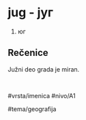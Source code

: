 # jug - југ

1. юг

## Rečenice

Južni deo grada je miran.

<br>

#vrsta/imenica 
#nivo/A1 

#tema/geografija